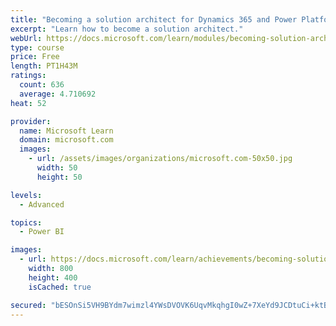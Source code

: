 ```yaml
---
title: "Becoming a solution architect for Dynamics 365 and Power Platform"
excerpt: "Learn how to become a solution architect."
webUrl: https://docs.microsoft.com/learn/modules/becoming-solution-architect/
type: course
price: Free
length: PT1H43M
ratings:
  count: 636
  average: 4.710692
heat: 52

provider:
  name: Microsoft Learn
  domain: microsoft.com
  images:
    - url: /assets/images/organizations/microsoft.com-50x50.jpg
      width: 50
      height: 50

levels:
  - Advanced

topics:
  - Power BI

images:
  - url: https://docs.microsoft.com/learn/achievements/becoming-solution-architect-social.png
    width: 800
    height: 400
    isCached: true

secured: "bESOnSi5VH9BYdm7wimzl4YWsDVOVK6UqvMkqhgI0wZ+7XeYd9JCDtuCi+ktBc4YK/y7XidtUZKrtSD+W5Ftn83cZuDMpLoSpiRC0YDCo+tudYAHVfOVsFKcAuQpS3ZUTT1hpVLZqBh6D8uG8FLHypgyUDQl1kq+waEbWmiR2peK2R3RolW+mO3HehiFIHVQ00P8AciOIq0RMXfdaoLiWHZs49ppdoP2jtoz+iglVvZC/kNxafZXOM5SX8+gzgrAxhhvhUWrKuIdfPFaG2T6FWiPP2jdGfEdabCFtierIIddUSsxMNPSk79qEe7a+BLfiqJfaQTyJx749RP54si8pQdLciu71TgbJ6YGd8yNYdeurHB63YXcFRBZToAUjiPM6HqW1BCs5m+GMXSIffwuTGjPep6LSBQJhlaDrbW2UJo=;vOHwbIii8QQpDbrFfN9L2g=="
---
```


